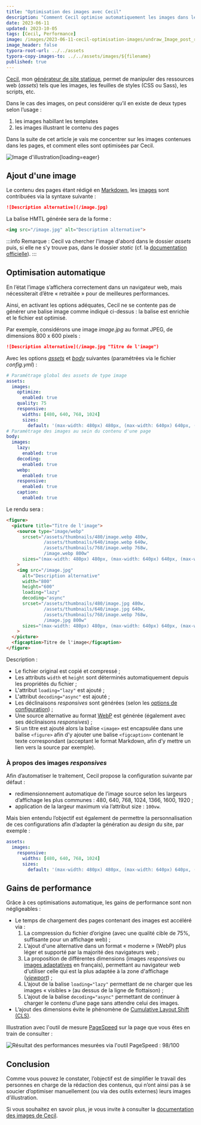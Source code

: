 ```yaml
---
title: "Optimisation des images avec Cecil"
description: "Comment Cecil optimise automatiquement les images dans les contenus écrit en Markdown et pour quels gains de performance."
date: 2023-06-11
updated: 2023-10-05
tags: [Cecil, Performance]
image: /images/2023-06-11-cecil-optimisation-images/undraw_Image_post_re_25wd.png
image_header: false
typora-root-url: ../../assets
typora-copy-images-to: ../../assets/images/${filename}
published: true
---
```

[Cecil](/tags/cecil), mon [générateur de site statique](https://cecil.app/), permet de manipuler des ressources web (_assets_) tels que les images, les feuilles de styles (CSS ou Sass), les scripts, etc.

Dans le cas des images, on peut considérer qu’il en existe de deux types selon l’usage :

1. les images habillant les templates
2. les images illustrant le contenu des pages

Dans la suite de cet article je vais me concentrer sur les images contenues dans les pages, et comment elles sont optimisées par Cecil.

<!-- break -->

![Image d'illustration](/images/2023-06-11-cecil-optimisation-images/undraw_Image_post_re_25wd.png "Illustration de [unDraw](https://undraw.co/)"){loading=eager}

## Ajout d'une image

Le contenu des pages étant rédigé en [Markdown](https://cecil.app/documentation/content/#markdown), les [images](https://cecil.app/documentation/content/#images) sont contribuées via la syntaxe suivante :

```markdown
![Description alternative](/image.jpg)
```

La balise HMTL générée sera de la forme :

```html
<img src="/image.jpg" alt="Description alternative">
```

:::info
Remarque : Cecil va chercher l'image d'abord dans le dossier _assets_ puis, si elle ne s'y trouve pas, dans le dossier _static_ (cf. la [documentation officielle](https://cecil.app/documentation/content/#files-organization)).
:::

## Optimisation automatique

En l’état l’image s’affichera correctement dans un navigateur web, mais nécessiterait d’être « retraitée » pour de meilleures performances.

Ainsi, en activant les options adéquates, Cecil ne se contente pas de générer une balise image comme indiqué ci-dessus : la balise est enrichie et le fichier est optimisé.

Par exemple, considérons une image _image.jpg_ au format JPEG, de dimensions 800 x 600 pixels :

```markdown
![Description alternative](/image.jpg "Titre de l'image")
```

Avec les options [_assets_](https://cecil.app/documentation/configuration/#assets) et [_body_](https://cecil.app/documentation/configuration/#body) suivantes (paramétrées via le fichier _config.yml_) :

```yaml
# Paramétrage global des assets de type image
assets:
  images:
    optimize:
      enabled: true
    quality: 75
    responsive:
      widths: [480, 640, 768, 1024]
      sizes:
        default: '(max-width: 480px) 480px, (max-width: 640px) 640px, (max-width: 800px) 768px, (max-width: 1600px) 1024px'
# Paramétrage des images au sein du contenu d'une page
body:
  images:
    lazy:
      enabled: true
    decoding:
      enabled: true
    webp:
      enabled: true
    responsive:
      enabled: true
    caption:
      enabled: true
```

Le rendu sera :

```html
<figure>
  <picture title="Titre de l'image">
    <source type="image/webp"
      srcset="/assets/thumbnails/480/image.webp 480w,
              /assets/thumbnails/640/image.webp 640w,
              /assets/thumbnails/768/image.webp 768w,
              /image.webp 800w"
      sizes="(max-width: 480px) 480px, (max-width: 640px) 640px, (max-width: 800px) 768px, (max-width: 1600px) 1024px"
    >
    <img src="/image.jpg"
      alt="Description alternative"
      width="800"
      height="600"
      loading="lazy"
      decoding="async"
      srcset="/assets/thumbnails/480/image.jpg 480w,
              /assets/thumbnails/640/image.jpg 640w,
              /assets/thumbnails/768/image.webp 768w,
              /image.jpg 800w"
      sizes="(max-width: 480px) 480px, (max-width: 640px) 640px, (max-width: 800px) 768px, (max-width: 1600px) 1024px"
    >
  </picture>
  <figcaption>Titre de l'image</figcaption>
</figure>
```

Description :

- Le fichier original est copié et compressé ;
- Les attributs `width` et `height` sont déterminés automatiquement depuis les propriétés du fichier ;
- L'attribut `loading="lazy"` est ajouté ;
- L'attribut `decoding="async"` est ajouté ;
- Les déclinaisons _responsives_ sont générées (selon les [options de configuration](https://cecil.app/documentation/configuration/#assets)) ;
- Une source alternative au format [WebP](https://developers.google.com/speed/webp) est générée (également avec ses déclinaisons _responsives_) ;
- Si un titre est ajouté alors la balise `<image>` est encapsulée dans une balise `<figure>` afin d'y ajouter une balise `<figcaption>` contenant le texte correspondant (acceptant le format Markdown, afin d’y mettre un lien vers la source par exemple).

### À propos des images _responsives_

Afin d’automatiser le traitement, Cecil propose la configuration suivante par défaut :

- redimensionnement automatique de l’image source selon les largeurs d’affichage les plus communes : 480, 640, 768, 1024, 1366, 1600, 1920 ;
- application de la largeur maximum via l’attribut size : `100vw`.

Mais bien entendu l’objectif est également de permettre la personnalisation de ces configurations afin d’adapter la génération au _design_ du site, par exemple :

```yaml
assets:
  images:
    responsive:
      widths: [480, 640, 768, 1024]
      sizes:
        default: '(max-width: 480px) 480px, (max-width: 640px) 640px, (max-width: 800px) 768px, (max-width: 1600px) 1024px'
```

## Gains de performance

Grâce à ces optimisations automatique, les gains de performance sont non négligeables :

- Le temps de chargement des pages contenant des images est accéléré via :
  1. La compression du fichier d’origine (avec une qualité cible de 75%, suffisante pour un affichage web) ;
  2. L’ajout d'une alternative dans un format « moderne » (WebP) plus léger et supporté par la majorité des navigateurs web ;
  3. La proposition de différentes dimensions (images _responsives_ ou [images adaptatives](https://developer.mozilla.org/docs/Learn/HTML/Multimedia_and_embedding/Responsive_images) en français), permettant au navigateur web d'utiliser celle qui est la plus adaptée à la zone d'affichage (_[viewport](https://developer.mozilla.org/docs/Glossary/Viewport)_) ;
  4. L’ajout de la balise `loading="lazy"` permettant de ne charger que les images « visibles » (au dessus de la ligne de flottaison) ;
  5. L’ajout de la balise `decoding="async"` permettant de continuer à charger le contenu d’une page sans attendre celui des images.
- L’ajout des dimensions évite le phénomène de [Cumulative Layout Shift (CLS)](https://web.dev/cls/).

Illustration avec l'outil de mesure [PageSpeed](https://pagespeed.web.dev/) sur la page que vous êtes en train de consulter :

![Résultat des performances mesurées via l'outil PageSpeed : 98/100](/images/2023-06-11-cecil-optimisation-images/pagespeed-98.png "98/100 sur [PageSpeed](https://pagespeed.web.dev/analysis/https-arnaudligny-fr-blog-cecil-optimisation-images/ioo3ue9759?hl=fr&form_factor=desktop).")

## Conclusion

Comme vous pouvez le constater, l’objectif est de simplifier le travail des personnes en charge de la rédaction des contenus, qui n’ont ainsi pas à se soucier d’optimiser manuellement (ou via des outils externes) leurs images d’illustration.

Si vous souhaitez en savoir plus, je vous invite à consulter la [documentation des images de Cecil](https://cecil.app/documentation/content/#images).
